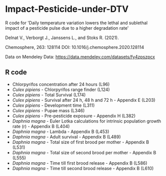 # Impact-Pesticide-under-DTV
R code for 'Daily temperature variation lowers the lethal and sublethal impact of a pesticide pulse due to a higher degradation rate' 

Delnat V., Verborgt J., Janssens L., and Stoks R. (2021). 

Chemosphere, 263: 128114 DOI: 10.1016/j.chemosphere.2020.128114

Data on Mendeley Data: https://data.mendeley.com/datasets/fy4zpszpcx

## R code
* Chlorpyrifos concentration after 24 hours (L96)
* *Culex pipiens* - Chlorpyrifos range finder (L124)
* *Culex pipiens* - Total Survival (L174)
* *Culex pipiens* - Survival after 24 h, 48 h and 72 h - Appendix E (L203)
* *Culex pipiens* - Development time (L311)
* *Culex pipiens* - Pupae mass (L346)
* *Culex pipiens* - Pre-pesticide exposure - Appendix H (L382)
* *Daphnia magna* - Euler Lotka calculations for intrinsic population growth rate (r) - Appendix B (L404)
* *Daphnia magna* - Lambda - Appendix B (L453)
* *Daphnia magna* - Adult survival - Appendix B (L489)
* *Daphnia magna* - Total size of first brood per mother - Appendix B (L531)
* *Daphnia magna* - Total size of second brood per mother - Appendix B (L555)
* *Daphnia magna* - Time till first brood release - Appendix B (L586)
* *Daphnia magna* - Time till second brood release - Appendix B (L610)

